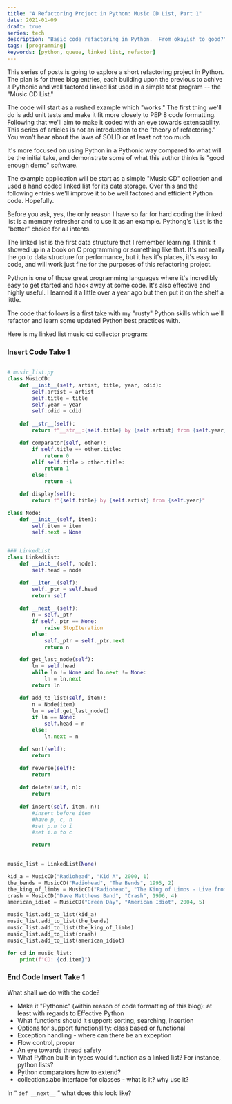 ```yaml
---
title: "A Refactoring Project in Python: Music CD List, Part 1"
date: 2021-01-09
draft: true
series: tech
description: "Basic code refactoring in Python.  From okayish to good?"
tags: [programming]
keywords: [python, queue, linked list, refactor]
---
```


This series of posts is going to explore a short refactoring project
in Python.  The plan is for three blog entries, each building upon the
previous to achive a Pythonic and well factored linked list used in a
simple test program -- the "Music CD List."

The code will start as a rushed example which "works."  The first
thing we'll do is add unit tests and make it fit more closely to PEP 8
code formatting.  Following that we'll aim to make it coded with an
eye towards extensability.  This series of articles is not an
introduction to the "theory of refactoring."  You won't hear about the
laws of SOLID or at least not too much.

It's more focused on using Python in a Pythonic way compared to what
will be the initial take, and demonstrate some of what this author
thinks is "good enough demo" software.

The example application will be start as a simple "Music CD"
collection and used a hand coded linked list for its data storage.
Over this and the following entries we'll improve it to be well
factored and efficient Python code.  Hopefully.

Before you ask, yes, the only reason I have so far for hard coding the
linked list is a memory refresher and to use it as an example.
Pythong's `list` is the "better" choice for all intents.

The linked list is the first data structure that I remember learning.
I think it showed up in a book on C programming or something like
that.  It's not really the go to data structure for performance, but
it has it's places, it's easy to code, and will work just fine for the
purposes of this refactoring project.

Python is one of those great programming languages where it's
incredibly easy to get started and hack away at some code.  It's
also effective and highly useful.  I learned it a little over a year
ago but then put it on the shelf a little.

The code that follows is a first take with my "rusty" Python skills
which we'll refactor and learn some updated Python best practices
with.

Here is my linked list music cd collector program:

### Insert Code Take 1 ###
```Python

# music_list.py
class MusicCD:
    def __init__(self, artist, title, year, cdid):
        self.artist = artist
        self.title = title 
        self.year = year
        self.cdid = cdid
    
    def __str__(self):
        return f"__str__:{self.title} by {self.artist} from {self.year}"

    def comparator(self, other):
        if self.title == other.title:
            return 0
        elif self.title > other.title:
            return 1
        else:
            return -1

    def display(self):
        return f"{self.title} by {self.artist} from {self.year}"

class Node:
    def __init__(self, item):
        self.item = item
        self.next = None


### LinkedList
class LinkedList:
    def __init__(self, node):
        self.head = node

    def __iter__(self):
        self._ptr = self.head
        return self
    
    def __next__(self):
        n = self._ptr
        if self._ptr == None:
            raise StopIteration
        else:
            self._ptr = self._ptr.next
            return n

    def get_last_node(self):
        ln = self.head
        while ln != None and ln.next != None:
            ln = ln.next
        return ln

    def add_to_list(self, item):
        n = Node(item)
        ln = self.get_last_node()
        if ln == None:
            self.head = n
        else:
            ln.next = n

    def sort(self):
        return 

    def reverse(self):
        return
    
    def delete(self, n):
        return 
    
    def insert(self, item, n):
        #insert before item
        #have p, c, n
        #set p.n to i
        #set i.n to c

        return
        

music_list = LinkedList(None)

kid_a = MusicCD("Radiohead", "Kid A", 2000, 1)
the_bends = MusicCD("Radiohead", "The Bends", 1995, 2)
the_king_of_limbs = MusicCD("Radiohead", "The King of Limbs - Live from the Basement", 2011, 3)
crash = MusicCD("Dave Matthews Band", "Crash", 1996, 4)
american_idiot = MusicCD("Green Day", "American Idiot", 2004, 5)

music_list.add_to_list(kid_a)
music_list.add_to_list(the_bends)
music_list.add_to_list(the_king_of_limbs)
music_list.add_to_list(crash)
music_list.add_to_list(american_idiot)

for cd in music_list:
    print(f"CD: {cd.item}")
```

### End Code Insert Take 1 ###


What shall we do with the code?

* Make it "Pythonic" (within reason of code formatting of this blog):
at least with regards to Effective Python
* What functions should it support: sorting, searching, insertion
* Options for support functionality: class based or functional
* Exception handling - where can there be an exception
* Flow control, proper
* An eye towards thread safety
* What Python built-in types would function as a linked list?  For
instance, python lists?
* Python comparators how to extend?
* collections.abc interface for classes - what is it? why use it?

In <q> `def __next__` </q> what does this look like?

